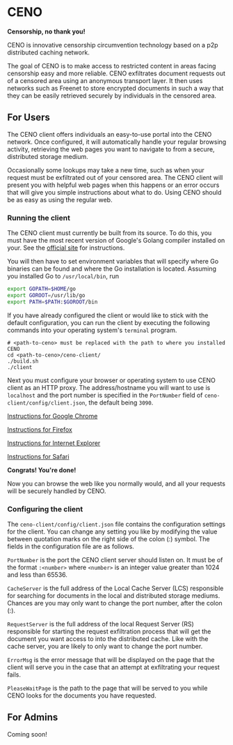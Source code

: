 # CENO

**Censorship, no thank you!**

CENO is innovative censorship circumvention technology based on a p2p distributed caching network.

The goal of CENO is to make access to restricted content in areas facing
censorship easy and more reliable.  CENO exfiltrates document requests out of
a censored area using an anonymous transport layer. It then uses networks such
as Freenet to store encrypted documents in such a way that they can be easily
retrieved securely by individuals in the censored area.

## For Users

The CENO client offers individuals an easy-to-use portal into the CENO
network. Once configured, it will automatically handle your regular browsing
activity, retrieving the web pages you want to navigate to from a secure,
distributed storage medium.

Occasionally some lookups may take a new time, such as when your request must
be exfiltrated out of your censored area. The CENO client will present you with
helpful web pages when this happens or an error occurs that will give you
simple instructions about what to do. Using CENO should be as easy as using
the regular web.

### Running the client

The CENO client must currently be built from its source. To do this, you must
have the most recent version of Google's Golang compiler installed on your.
See the [official site](https://golang.org/doc/install) for instructions.

You will then have to set environment variables that will specify where Go binaries can
be found and where the Go installation is located.  Assuming you installed Go to `/usr/local/bin`,
run

```bash
export GOPATH=$HOME/go
export GOROOT=/usr/lib/go
export PATH=$PATH:$GOROOT/bin
```

If you have already configured the client or would like to stick with the
default configuration, you can run the client by executing the following
commands into your operating system's `terminal` program.

```
# <path-to-ceno> must be replaced with the path to where you installed CENO
cd <path-to-ceno>/ceno-client/
./build.sh
./client
```

Next you must configure your browser or operating system to use CENO client as
an HTTP proxy.  The address/hostname you will want to use is `localhost` and
the port number is specified in the `PortNumber` field of `ceno-client/config/client.json`, 
the default being `3090`.

[Instructions for Google Chrome](https://support.google.com/chrome/answer/96815?hl=en)

[Instructions for Firefox](http://www.wikihow.com/Enter-Proxy-Settings-in-Firefox)

[Instructions for Internet Explorer](http://windows.microsoft.com/en-ca/windows/change-internet-explorer-proxy-server-settings#1TC=windows-7)

[Instructions for Safari](http://www.ehow.com/how_8186045_change-proxy-safari.html)

**Congrats! You're done!**

Now you can browse the web like you normally would, and all your requests will
be securely handled by CENO.

### Configuring the client

The `ceno-client/config/client.json` file contains the configuration settings
for the client. You can change any setting you like by modifying the value
between quotation marks on the right side of the colon (:) symbol. The fields
in the configuration file are as follows.

`PortNumber` is the port the CENO client server should listen on. It must be of the format `:<number>` where `<number>` is an integer value greater than 1024 and less than 65536.

`CacheServer` is the full address of the Local Cache Server (LCS) responsible for searching for documents in the local and distributed storage mediums. Chances are you may only want to change the port number, after the colon (:).

`RequestServer` is the full address of the local Request Server (RS) responsible for starting the request exfiltration process that will get the document you want access to into the distributed cache. Like with the cache server, you are likely to only want to change the port number.

`ErrorMsg` is the error message that will be displayed on the page that the client will serve you in the case that an attempt at exfiltrating your request fails.

`PleaseWaitPage` is the path to the page that will be served to you while CENO looks for the documents you have requested.

## For Admins

Coming soon!
